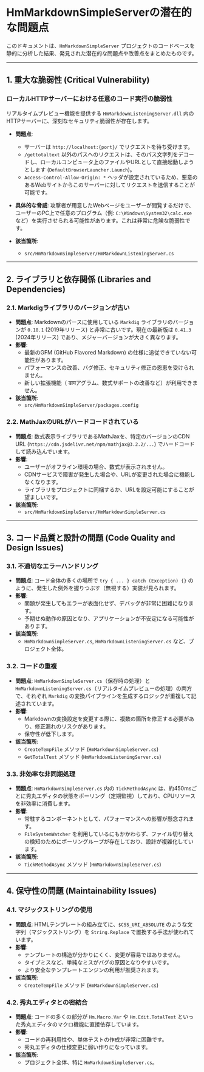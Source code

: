 # HmMarkdownSimpleServerの潜在的な問題点

このドキュメントは、`HmMarkdownSimpleServer` プロジェクトのコードベースを静的に分析した結果、発見された潜在的な問題点や改善点をまとめたものです。

---

## 1. 重大な脆弱性 (Critical Vulnerability)

### ローカルHTTPサーバーにおける任意のコード実行の脆弱性

リアルタイムプレビュー機能を提供する `HmMarkdownListeningServer.dll` 内のHTTPサーバーに、深刻なセキュリティ脆弱性が存在します。

- **問題点**:
  - サーバーは `http://localhost:{port}/` でリクエストを待ち受けます。
  - `/gettotaltext` 以外のパスへのリクエストは、そのパス文字列をデコードし、ローカルコンピュータ上のファイルやURLとして直接起動しようとします (`DefaultBrowserLauncher.Launch`)。
  - `Access-Control-Allow-Origin: *` ヘッダが設定されているため、悪意のあるWebサイトからこのサーバーに対してリクエストを送信することが可能です。

- **具体的な脅威**:
  攻撃者が用意したWebページをユーザーが閲覧するだけで、ユーザーのPC上で任意のプログラム（例: `C:\Windows\System32\calc.exe` など）を実行させられる可能性があります。これは非常に危険な脆弱性です。

- **該当箇所**:
  - `src/HmMarkdownSimpleServer/HmMarkdownListeningServer.cs`

---

## 2. ライブラリと依存関係 (Libraries and Dependencies)

### 2.1. Markdigライブラリのバージョンが古い

- **問題点**:
  Markdownのパースに使用している `Markdig` ライブラリのバージョンが `0.18.1` (2019年リリース) と非常に古いです。現在の最新版は `0.41.3` (2024年リリース) であり、メジャーバージョンが大きく異なります。
- **影響**:
  - 最新のGFM (GitHub Flavored Markdown) の仕様に追従できていない可能性があります。
  - パフォーマンスの改善、バグ修正、セキュリティ修正の恩恵を受けられません。
  - 新しい拡張機能（ डायアグラム、数式サポートの改善など）が利用できません。
- **該当箇所**:
  - `src/HmMarkdownSimpleServer/packages.config`

### 2.2. MathJaxのURLがハードコードされている

- **問題点**:
  数式表示ライブラリであるMathJaxを、特定のバージョンのCDN URL (`https://cdn.jsdelivr.net/npm/mathjax@3.2.2/...`) でハードコードして読み込んでいます。
- **影響**:
  - ユーザーがオフライン環境の場合、数式が表示されません。
  - CDNサービスで障害が発生した場合や、URLが変更された場合に機能しなくなります。
  - ライブラリをプロジェクトに同梱するか、URLを設定可能にすることが望ましいです。
- **該当箇所**:
  - `src/HmMarkdownSimpleServer/HmMarkdownSimpleServer.cs`

---

## 3. コード品質と設計の問題 (Code Quality and Design Issues)

### 3.1. 不適切なエラーハンドリング

- **問題点**:
  コード全体の多くの場所で `try { ... } catch (Exception) {}` のように、発生した例外を握りつぶす（無視する）実装が見られます。
- **影響**:
  - 問題が発生してもエラーが表面化せず、デバッグが非常に困難になります。
  - 予期せぬ動作の原因となり、アプリケーションが不安定になる可能性があります。
- **該当箇所**:
  - `HmMarkdownSimpleServer.cs`, `HmMarkdownListeningServer.cs` など、プロジェクト全体。

### 3.2. コードの重複

- **問題点**:
  `HmMarkdownSimpleServer.cs`（保存時の処理）と `HmMarkdownListeningServer.cs`（リアルタイムプレビューの処理）の両方で、それぞれ `Markdig` の変換パイプラインを生成するロジックが重複して記述されています。
- **影響**:
  - Markdownの変換設定を変更する際に、複数の箇所を修正する必要があり、修正漏れのリスクがあります。
  - 保守性が低下します。
- **該当箇所**:
  - `CreateTempFile` メソッド (`HmMarkdownSimpleServer.cs`)
  - `GetTotalText` メソッド (`HmMarkdownListeningServer.cs`)

### 3.3. 非効率な非同期処理

- **問題点**:
  `HmMarkdownSimpleServer.cs` 内の `TickMethodAsync` は、約450msごとに秀丸エディタの状態をポーリング（定期監視）しており、CPUリソースを非効率に消費します。
- **影響**:
  - 常駐するコンポーネントとして、パフォーマンスへの影響が懸念されます。
  - `FileSystemWatcher` を利用しているにもかかわらず、ファイル切り替えの検知のためにポーリングループが存在しており、設計が複雑化しています。
- **該当箇所**:
  - `TickMethodAsync` メソッド (`HmMarkdownSimpleServer.cs`)

---

## 4. 保守性の問題 (Maintainability Issues)

### 4.1. マジックストリングの使用

- **問題点**:
  HTMLテンプレートの組み立てに、`$CSS_URI_ABSOLUTE` のような文字列（マジックストリング）を `String.Replace` で置換する手法が使われています。
- **影響**:
  - テンプレートの構造が分かりにくく、変更が容易ではありません。
  - タイプミスなど、単純なミスがバグの原因となりやすいです。
  - より安全なテンプレートエンジンの利用が推奨されます。
- **該当箇所**:
  - `CreateTempFile` メソッド (`HmMarkdownSimpleServer.cs`)

### 4.2. 秀丸エディタとの密結合

- **問題点**:
  コードの多くの部分が `Hm.Macro.Var` や `Hm.Edit.TotalText` といった秀丸エディタのマクロ機能に直接依存しています。
- **影響**:
  - コードの再利用性や、単体テストの作成が非常に困難です。
  - 秀丸エディタの仕様変更に弱い作りになっています。
- **該当箇所**:
  - プロジェクト全体、特に `HmMarkdownSimpleServer.cs`。
